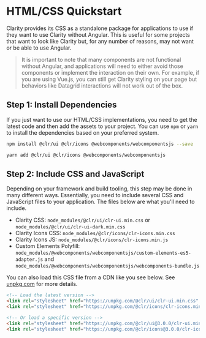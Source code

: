 # HTML/CSS Quickstart

Clarity provides its CSS as a standalone package for applications to use if they want to use Clarity without Angular. This is useful for some projects that want to look like Clarity but, for any number of reasons, may not want or be able to use Angular.

> It is important to note that many components are not functional without Angular, and applications will need to either avoid those components or implement the interaction on their own. For example, if you are using Vue.js, you can still get Clarity styling on your page but behaviors like Datagrid interactions will not work out of the box.

## Step 1: Install Dependencies

If you just want to use our HTML/CSS implementations, you need to get the latest code and then add the assets to your project. You can use `npm` or `yarn` to install the dependencies based on your preferred system.

```bash
npm install @clr/ui @clr/icons @webcomponents/webcomponentsjs --save
```

```bash
yarn add @clr/ui @clr/icons @webcomponents/webcomponentsjs
```

## Step 2: Include CSS and JavaScript

Depending on your framework and build tooling, this step may be done in many different ways. Essentially, you need to include several CSS and JavaScript files to your application. The files below are what you'll need to include.

* Clarity CSS: `node_modules/@clr/ui/clr-ui.min.css` or `node_modules/@clr/ui/clr-ui-dark.min.css`
* Clarity Icons CSS: `node_modules/@clr/icons/clr-icons.min.css`
* Clarity Icons JS: `node_modules/@clr/icons/clr-icons.min.js`
* Custom Elements Polyfill: `node_modules/@webcomponents/webcomponentsjs/custom-elements-es5-adapter.js` and `node_modules/@webcomponents/webcomponentsjs/webcomponents-bundle.js`

You can also load this CSS file from a CDN like you see below. See [unpkg.com](https://unpkg.com/#/) for more details.

```html
<!-- Load the latest version -->
<link rel="stylesheet" href="https://unpkg.com/@clr/ui/clr-ui.min.css" />
<link rel="stylesheet" href="https://unpkg.com/@clr/icons/clr-icons.min.css" />

<!-- Or load a specific version -->
<link rel="stylesheet" href="https://unpkg.com/@clr/ui@3.0.0/clr-ui.min.css" />
<link rel="stylesheet" href="https://unpkg.com/@clr/icons@3.0.0/clr-icons.min.css" />
```
